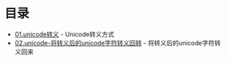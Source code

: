 # 目录

- [01.unicode转义](01.unicode-escape.ts) - Unicode转义方式
- [02.unicode-将转义后的unicode字符转义回转](02.unicode-unescape.ts) - 将转义后的unicode字符转义回来